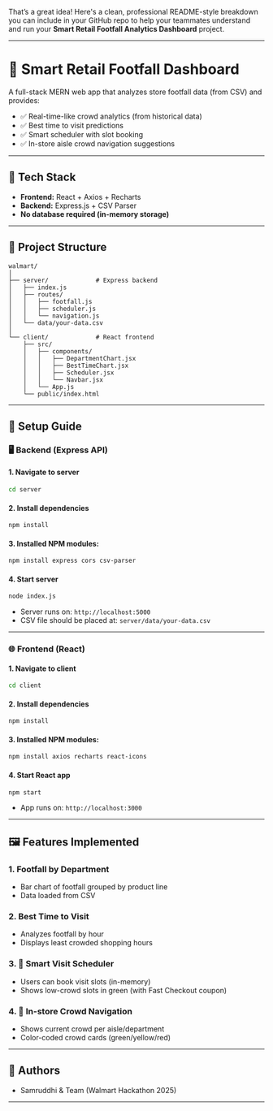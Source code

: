 That’s a great idea! Here's a clean, professional README-style breakdown you can include in your GitHub repo to help your teammates understand and run your **Smart Retail Footfall Analytics Dashboard** project.

---

# 🛒 Smart Retail Footfall Dashboard

A full-stack MERN web app that analyzes store footfall data (from CSV) and provides:

* ✅ Real-time-like crowd analytics (from historical data)
* ✅ Best time to visit predictions
* ✅ Smart scheduler with slot booking
* ✅ In-store aisle crowd navigation suggestions

---

## 🧩 Tech Stack

* **Frontend:** React + Axios + Recharts
* **Backend:** Express.js + CSV Parser
* **No database required (in-memory storage)**

---

## 📁 Project Structure

```
walmart/
│
├── server/             # Express backend
│   ├── index.js
│   ├── routes/
│   │   ├── footfall.js
│   │   ├── scheduler.js
│   │   └── navigation.js
│   └── data/your-data.csv
│
└── client/             # React frontend
    ├── src/
    │   ├── components/
    │   │   ├── DepartmentChart.jsx
    │   │   ├── BestTimeChart.jsx
    │   │   ├── Scheduler.jsx
    │   │   └── Navbar.jsx
    │   └── App.js
    └── public/index.html
```

---

## 🧪 Setup Guide

### 🖥 Backend (Express API)

#### 1. Navigate to server

```bash
cd server
```

#### 2. Install dependencies

```bash
npm install
```

#### 3. Installed NPM modules:

```bash
npm install express cors csv-parser
```

#### 4. Start server

```bash
node index.js
```

* Server runs on: `http://localhost:5000`
* CSV file should be placed at: `server/data/your-data.csv`

---

### 🌐 Frontend (React)

#### 1. Navigate to client

```bash
cd client
```

#### 2. Install dependencies

```bash
npm install
```

#### 3. Installed NPM modules:

```bash
npm install axios recharts react-icons
```

#### 4. Start React app

```bash
npm start
```

* App runs on: `http://localhost:3000`

---

## 🖼️ Features Implemented

### 1. **Footfall by Department**

* Bar chart of footfall grouped by product line
* Data loaded from CSV

### 2. **Best Time to Visit**

* Analyzes footfall by hour
* Displays least crowded shopping hours

### 3. **📅 Smart Visit Scheduler**

* Users can book visit slots (in-memory)
* Shows low-crowd slots in green (with Fast Checkout coupon)

### 4. **📍 In-store Crowd Navigation**

* Shows current crowd per aisle/department
* Color-coded crowd cards (green/yellow/red)

---


## 🤝 Authors

* Samruddhi & Team (Walmart Hackathon 2025)

---
